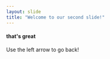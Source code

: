 ```yaml
---
layout: slide
title: "Welcome to our second slide!"
---
```

#### that's great
Use the left arrow to go back!

